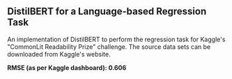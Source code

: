 ## DistilBERT for a Language-based Regression Task

An implementation of DistilBERT to perform the regression task for Kaggle's "CommonLit Readability Prize" challenge. The source data sets can be downloaded from Kaggle's website.

**RMSE (as per Kaggle dashboard): 0.606**
